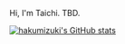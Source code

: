 Hi, I'm Taichi. TBD.

[![hakumizuki's GitHub stats](https://github-readme-stats.vercel.app/api?username=hakumizuki)](https://github.com/hakumizuki/github-readme-stats)
